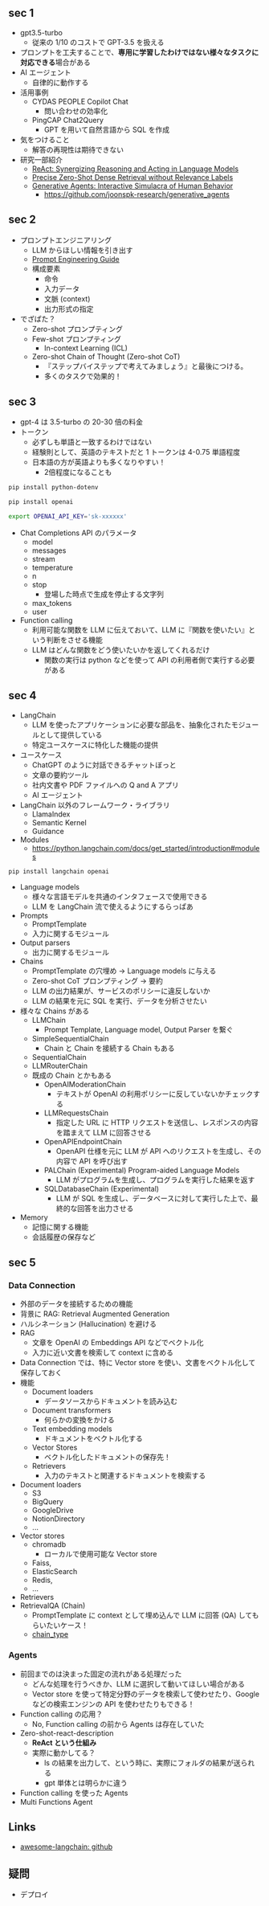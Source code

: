 ## sec 1

- gpt3.5-turbo
  - 従来の 1/10 のコストで GPT-3.5 を扱える
- プロンプトを工夫することで、**専用に学習したわけではない様々なタスクに対応できる**場合がある
- AI エージェント
  - 自律的に動作する
- 活用事例
  - CYDAS PEOPLE Copilot Chat
    - 問い合わせの効率化
  - PingCAP Chat2Query
    - GPT を用いて自然言語から SQL を作成
- 気をつけること
  - 解答の再現性は期待できない
- 研究一部紹介
  - [ReAct: Synergizing Reasoning and Acting in Language Models](https://arxiv.org/abs/2210.03629)
  - [Precise Zero-Shot Dense Retrieval without Relevance Labels](https://arxiv.org/abs/2212.10496)
  - [Generative Agents: Interactive Simulacra of Human Behavior](https://arxiv.org/abs/2304.03442)
    - https://github.com/joonspk-research/generative_agents

## sec 2

- プロンプトエンジニアリング
  - LLM からほしい情報を引き出す
  - [Prompt Engineering Guide](https://www.promptingguide.ai/jp)
  - 構成要素
    - 命令
    - 入力データ
    - 文脈 (context)
    - 出力形式の指定
- でざぱた？
  - Zero-shot プロンプティング
  - Few-shot プロンプティング
    - In-context Learning (ICL)
  - Zero-shot Chain of Thought (Zero-shot CoT)
    - 『ステップバイステップで考えてみましょう』と最後につける。
    - 多くのタスクで効果的！

## sec 3

- gpt-4 は 3.5-turbo の 20-30 倍の料金
- トークン
  - 必ずしも単語と一致するわけではない
  - 経験則として、英語のテキストだと 1 トークンは 4-0.75 単語程度
  - 日本語の方が英語よりも多くなりやすい！
    - 2倍程度になることも

``` sh
pip install python-dotenv

pip install openai

export OPENAI_API_KEY='sk-xxxxxx'
```

- Chat Completions API のパラメータ
  - model
  - messages
  - stream
  - temperature
  - n
  - stop
    - 登場した時点で生成を停止する文字列
  - max_tokens
  - user
- Function calling
  - 利用可能な関数を LLM に伝えておいて、LLM に『関数を使いたい』という判断をさせる機能
  - LLM はどんな関数をどう使いたいかを返してくれるだけ
    - 関数の実行は python などを使って API の利用者側で実行する必要がある

## sec 4

- LangChain
  - LLM を使ったアプリケーションに必要な部品を、抽象化されたモジュールとして提供している
  - 特定ユースケースに特化した機能の提供
- ユースケース
  - ChatGPT のように対話できるチャットぼっと
  - 文章の要約ツール
  - 社内文書や PDF ファイルへの Q and A アプリ
  - AI エージェント
- LangChain 以外のフレームワーク・ライブラリ
  - LlamaIndex
  - Semantic Kernel
  - Guidance
- Modules
  - https://python.langchain.com/docs/get_started/introduction#modules

``` sh
pip install langchain openai
```

- Language models
  - 様々な言語モデルを共通のインタフェースで使用できる
  - LLM を LangChain 流で使えるようにするらっぱあ
- Prompts
  - PromptTemplate
  - 入力に関するモジュール
- Output parsers
  - 出力に関するモジュール
- Chains
  - PromptTemplate の穴埋め → Language models に与える
  - Zero-shot CoT プロンプティング → 要約
  - LLM の出力結果が、サービスのポリシーに違反しないか
  - LLM の結果を元に SQL を実行、データを分析させたい
- 様々な Chains がある
  - LLMChain
    - Prompt Template, Language model, Output Parser を繋ぐ
  - SimpleSequentialChain
    - Chain と Chain を接続する Chain もある
  - SequentialChain
  - LLMRouterChain
  - 既成の Chain とかもある
    - OpenAIModerationChain
      - テキストが OpenAI の利用ポリシーに反していないかチェックする
    - LLMRequestsChain
      - 指定した URL に HTTP リクエストを送信し、レスポンスの内容を踏まえて LLM に回答させる
    - OpenAPIEndpointChain
      - OpenAPI 仕様を元に LLM が API へのリクエストを生成し、その内容で API を呼び出す
    - PALChain (Experimental) Program-aided Language Models
      - LLM がプログラムを生成し、プログラムを実行した結果を返す
    - SQLDatabaseChain (Experimental)
      - LLM が SQL を生成し、データベースに対して実行した上で、最終的な回答を出力させる
- Memory
  - 記憶に関する機能
  - 会話履歴の保存など

## sec 5

### Data Connection

- 外部のデータを接続するための機能
- 背景に RAG: Retrieval Augmented Generation
- ハルシネーション (Hallucination) を避ける
- RAG
  - 文章を OpenAI の Embeddings API などでベクトル化
  - 入力に近い文書を検索して context に含める
- Data Connection では、特に Vector store を使い、文書をベクトル化して保存しておく
- 機能
  - Document loaders
    - データソースからドキュメントを読み込む
  - Document transformers
    - 何らかの変換をかける
  - Text embedding models
    - ドキュメントをベクトル化する
  - Vector Stores
    - ベクトル化したドキュメントの保存先！
  - Retrievers
    - 入力のテキストと関連するドキュメントを検索する
- Document loaders
  - S3
  - BigQuery
  - GoogleDrive
  - NotionDirectory
  - ...
- Vector stores
  - chromadb
    - ローカルで使用可能な Vector store
  - Faiss,
  - ElasticSearch
  - Redis,
  - ...
- Retrievers
- RetrievalQA (Chain)
  - PromptTemplate に context として埋め込んで LLM に回答 (QA) してもらいたいケース！
  - [chain_type](https://python.langchain.com/docs/use_cases/question_answering/vector_db_qa#chain-type)

### Agents

- 前回までのは決まった固定の流れがある処理だった
  - どんな処理を行うべきか、LLM に選択して動いてほしい場合がある
  - Vector store を使って特定分野のデータを検索して使わせたり、Google などの検索エンジンの API を使わせたりもできる！
- Function calling の応用？
  - No, Function calling の前から Agents は存在していた
- Zero-shot-react-description
  - **ReAct という仕組み**
  - 実際に動かしてる？
    - ls の結果を出力して、という時に、実際にフォルダの結果が送られる
    - gpt 単体とは明らかに違う
- Function calling を使った Agents
- Multi Functions Agent

## Links

- [awesome-langchain: github](https://github.com/kyrolabs/awesome-langchain)

## 疑問

- デプロイ
